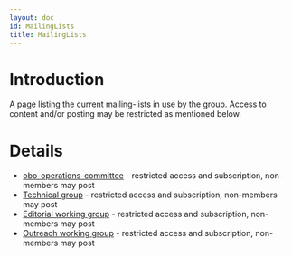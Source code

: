 ```yaml
---
layout: doc
id: MailingLists
title: MailingLists
---
```


# Introduction

A page listing the current mailing-lists in use by the group. Access to content and/or posting may be restricted as mentioned below.

# Details

- [obo-operations-committee](https://groups.google.com/forum/?fromgroups#!forum/obo-operations-committee) - restricted access and subscription, non-members may post
- [Technical group](https://groups.google.com/forum/?fromgroups#!forum/obo-foundry-technical-working-group) - restricted access and subscription, non-members may post
- [Editorial working group](https://groups.google.com/forum/?fromgroups#!forum/obo-foundry-editorial-working-group) - restricted access and subscription, non-members may post
- [Outreach working group](https://groups.google.com/forum/?fromgroups#!forum/obo-foundry-outreach-working-group) - restricted access and subscription, non-members may post
